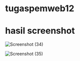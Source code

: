 # tugaspemweb12
# hasil screenshot
![Screenshot (34)](https://github.com/imamady07/tugaspemweb12/assets/145320040/59048ba7-fb86-4b83-80f4-86f8f7a9e5a8)

![Screenshot (35)](https://github.com/imamady07/tugaspemweb12/assets/145320040/f7dce695-730b-4f92-bc55-d84642917708)
